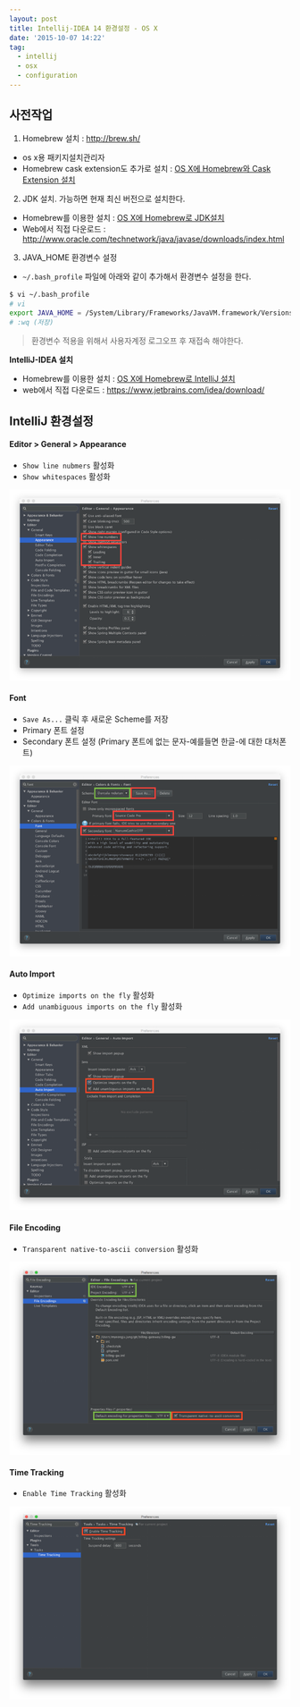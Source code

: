 ```yaml
---
layout: post
title: Intellij-IDEA 14 환경설정 - OS X
date: '2015-10-07 14:22'
tag:
  - intellij
  - osx
  - configuration
---
```


## 사전작업

1. Homebrew 설치 : http://brew.sh/
 - os x용 패키지설치관리자
 - Homebrew cask extension도 추가로 설치 : [OS X에 Homebrew와 Cask Extension 설치][fed7853c]
2. JDK 설치. 가능하면 현재 최신 버전으로 설치한다.
 - Homebrew를 이용한 설치 : [OS X에 Homebrew로 JDK설치][99e9fe27]
 - Web에서 직접 다운로드 : http://www.oracle.com/technetwork/java/javase/downloads/index.html
3. JAVA_HOME 환경변수 설정
 - `~/.bash_profile` 파일에 아래와 같이 추가해서 환경변수 설정을 한다.

```bash
$ vi ~/.bash_profile
# vi
export JAVA_HOME = /System/Library/Frameworks/JavaVM.framework/Versions/CurrentJDK/Home
# :wq (저장)
```

> 환경변수 적용을 위해서 사용자계정 로그오프 후 재접속 해야한다.

**IntelliJ-IDEA 설치**

 - Homebrew를 이용한 설치 : [OS X에 Homebrew로 IntelliJ 설치][670fa358]
 - web에서 직접 다운로드 : https://www.jetbrains.com/idea/download/

## IntelliJ 환경설정

#### Editor > General > Appearance

- `Show line nubmers` 활성화
- `Show whitespaces` 활성화

![Editor > General > Appearance](/images/2015/10/01_editorAppearance.png)

#### Font

- `Save As...` 클릭 후 새로운 Scheme를 저장
- Primary 폰트 설정
- Secondary 폰트 설정 (Primary 폰트에 없는 문자-예를들면 한글-에 대한 대처폰트)

![Font](/images/2015/10/02-font.png)

#### Auto Import

- `Optimize imports on the fly` 활성화
- `Add unambiguous imports on the fly` 활성화

![Auto Import](/images/2015/10/03_autoImport.png)

#### File Encoding

- `Transparent native-to-ascii conversion` 활성화

![File Encoding](/images/2015/10/04_fileEncoding.png)

#### Time Tracking

- `Enable Time Tracking` 활성화

![Time Tracking](/images/2015/10/05_timeTracking.png)


  [fed7853c]: /2015/09/25/osx-program-for-dev/#homebrew "OX X에 Homebrew와 Cask Extension 설치"
  [670fa358]: http://redutan.github.io/2015/09/25/osx-program-for-dev/#sourcetree "OS X에 Homebrew로 IntelliJ 설치"
  [99e9fe27]: http://redutan.github.io/2015/09/25/osx-program-for-dev/#dev "OS X에 Homebrew로 JDK설치"
